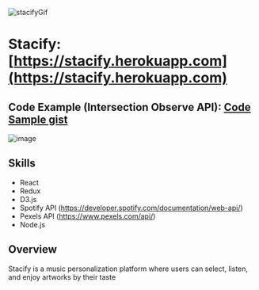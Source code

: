 ![stacifyGif](https://user-images.githubusercontent.com/45322680/85886253-b3b16d80-b7b3-11ea-87c9-9495c5601f72.gif)



# Stacify: [https://stacify.herokuapp.com](https://stacify.herokuapp.com)

## Code Example (Intersection Observe API): [Code Sample gist](https://gist.github.com/stacello19/7dee6b9c9563dcfa7e849c3d21b5d827)

![image](https://user-images.githubusercontent.com/45322680/88842542-9c4c1280-d1ad-11ea-83b1-bbcb4f5a8a01.png)

## Skills
* React
* Redux
* D3.js
* Spotify API (https://developer.spotify.com/documentation/web-api/)
* Pexels API (https://www.pexels.com/api/)
* Node.js


## Overview
Stacify is a music personalization platform where users can select, listen, and enjoy artworks by their taste



